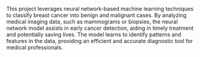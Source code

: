 This project leverages neural network-based machine learning techniques to classify breast cancer into benign and malignant cases. By analyzing medical imaging data, such as mammograms or biopsies, the neural network model assists in early cancer detection, aiding in timely treatment and potentially saving lives. The model learns to identify patterns and features in the data, providing an efficient and accurate diagnostic tool for medical professionals.
